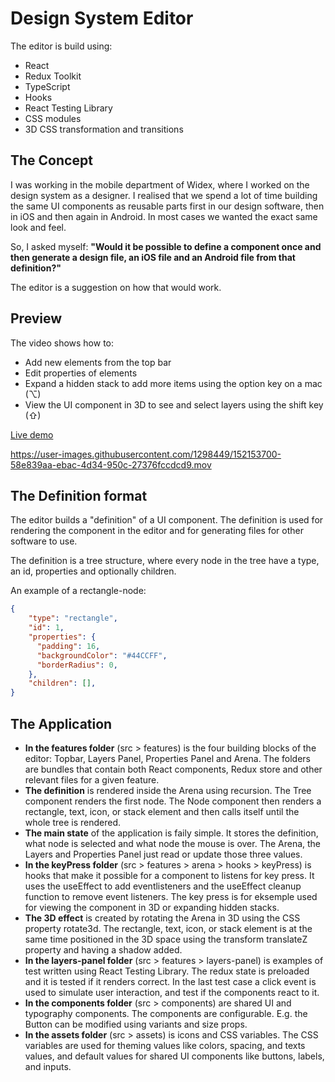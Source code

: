 # Design System Editor
The editor is build using:
- React
- Redux Toolkit
- TypeScript
- Hooks
- React Testing Library
- CSS modules
- 3D CSS transformation and transitions

## The Concept
I was working in the mobile department of Widex, where I worked on the design system as a designer. I realised that we spend a lot of time building the same UI components as reusable parts first in our design software, then in iOS and then again in Android. In most cases we wanted the exact same look and feel.

So, I asked myself: **"Would it be possible to define a component once and then generate a design file, an iOS file and an Android file from that definition?"**

The editor is a suggestion on how that would work.

## Preview
The video shows how to:
- Add new elements from the top bar
- Edit properties of elements
- Expand a hidden stack to add more items using the option key on a mac (⌥)
- View the UI component in 3D to see and select layers using the shift key (⇧)

[Live demo](https://ecstatic-goldstine-3f7ce7.netlify.app/)

https://user-images.githubusercontent.com/1298449/152153700-58e839aa-ebac-4d34-950c-27376fccdcd9.mov

## The Definition format
The editor builds a "definition" of a UI component. The definition is used for rendering the component in the editor and for generating files for other software to use.

The definition is a tree structure, where every node in the tree have a type, an id, properties and optionally children.

An example of a rectangle-node:
```json
{
    "type": "rectangle",
    "id": 1,
    "properties": {
      "padding": 16,
      "backgroundColor": "#44CCFF",
      "borderRadius": 0,
    },
    "children": [],
}
```

## The Application
- **In the features folder** (src > features) is the four building blocks of the editor: Topbar, Layers Panel, Properties Panel and Arena. The folders are bundles that contain both React components, Redux store and other relevant files for a given feature.
- **The definition** is rendered inside the Arena using recursion. The Tree component renders the first node. The Node component then renders a rectangle, text, icon, or stack element and then calls itself until the whole tree is rendered.
- **The main state** of the application is faily simple. It stores the definition, what node is selected and what node the mouse is over. The Arena, the Layers and Properties Panel just read or update those three values.
- **In the keyPress folder** (src > features > arena > hooks > keyPress) is hooks that make it possible for a component to listens for key press. It uses the useEffect to add eventlisteners and the useEffect cleanup function to remove event listeners. The key press is for eksemple used for viewing the component in 3D or expanding hidden stacks. 
- **The 3D effect** is created by rotating the Arena in 3D using the CSS property rotate3d. The rectangle, text, icon, or stack element is at the same time positioned in the 3D space using the transform translateZ property and having a shadow added.
- **In the layers-panel folder** (src > features > layers-panel) is examples of test written using React Testing Library. The redux state is preloaded and it is tested if it renders correct. In the last test case a click event is used to simulate user interaction, and test if the components react to it.
- **In the components folder** (src > components) are shared UI and typography components. The components are configurable. E.g. the Button can be modified using variants and size props. 
- **In the assets folder** (src > assets) is icons and CSS variables. The CSS variables are used for theming values like colors, spacing, and texts values, and default values for shared UI components like buttons, labels, and inputs.
